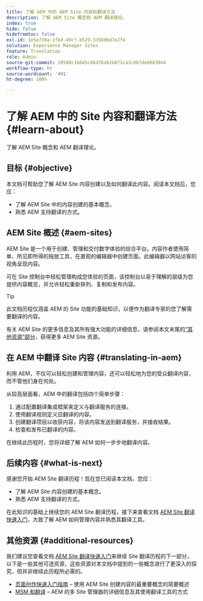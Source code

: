 ```yaml
---
title: 了解 AEM 中的 AEM Site 内容和翻译方法
description: 了解 AEM Site 概念和 AEM 翻译理论。
index: true
hide: false
hidefromtoc: false
exl-id: 1e5e739a-1fbd-49cf-b529-335696d7e2f4
solution: Experience Manager Sites
feature: Translation
role: Admin
source-git-commit: 10580c1b045c86d76ab2b871ca3c0b7de6683044
workflow-type: ht
source-wordcount: '491'
ht-degree: 100%

---
```


# 了解 AEM 中的 Site 内容和翻译方法 {#learn-about}

了解 AEM Site 概念和 AEM 翻译理论。

## 目标 {#objective}

本文档可帮助您了解 AEM Site 内容创建以及如何翻译此内容。阅读本文档后，您应：

* 了解 AEM Site 中的内容创建的基本概念。
* 熟悉 AEM 支持翻译的方式。

## AEM Site 概述 {#aem-sites}

AEM Site 是一个用于创建、管理和交付数字体验的综合平台。内容作者使用简单、所见即所得的拖放工具，在直观的编辑器中创建页面。此编辑器以网站访客的视角呈现内容。

可在 Site 控制台中轻松管理构成您体验的页面，该控制台以易于理解的层级为您提供内容概览，并允许轻松重新排列、复制和发布内容。

>[!TIP]
>
>此文档历程仅涵盖 AEM 的 Site 功能的基础知识，以便作为翻译专家的您了解需要翻译的内容。
>
>有关 AEM Site 的更多信息及其所有强大功能的详细信息，请参阅本文末尾的[“其他资源”部分](#additional-information)，获得更多 AEM Site 资源。

## 在 AEM 中翻译 Site 内容 {#translating-in-aem}

利用 AEM，不仅可以轻松创建和管理内容，还可以轻松地为您的受众翻译内容，而不管他们身在何处。

从较高层面看，AEM 中的翻译包括四个简单步骤：

1. 通过配置翻译集成框架来定义与翻译服务的连接。
1. 使用翻译规则定义应翻译的内容。
1. 创建翻译项目以收获内容，将该内容发送到翻译服务，并接收结果。
1. 检查和发布已翻译的内容。


在继续此历程时，您将详细了解 AEM 如何一步步地翻译内容。

## 后续内容 {#what-is-next}

感谢您开始 AEM Site 翻译历程！现在您已阅读本文档，您应：

* 了解 AEM Site 内容创建的基本概念。
* 熟悉 AEM 支持翻译的方式。

在此知识的基础上继续您的 AEM Site 翻译历程，接下来查看文档 [AEM Site 翻译快速入门](getting-started.md)，大致了解 AEM 如何管理内容并熟悉其翻译工具。

## 其他资源 {#additional-resources}

我们建议您查看文档 [AEM Site 翻译快速入门](getting-started.md)来继续 Site 翻译历程的下一部分，以下是一些其他可选资源，这些资源对本文档中提到的一些概念进行了更深入的探究，但并非继续此历程所必需的。

* [页面创作快速入门指南](/help/sites-cloud/authoring/quick-start.md) – 使用 AEM Site 创建内容的最重要概念的简要概述
* [MSM 和翻译](/help/sites-cloud/administering/msm-and-translation.md) – AEM 的多 Site 管理器的详细信息及其使用翻译工具的方式
